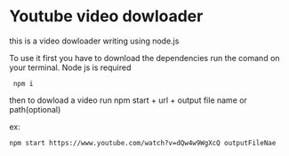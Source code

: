 # Youtube video dowloader

this is a video dowloader writing using node.js

To use it first you have to download the dependencies run the comand on your terminal. Node js is required

     npm i

then to dowload a video run npm start + url + output file name or path(optional)

ex:

    npm start https://www.youtube.com/watch?v=dQw4w9WgXcQ outputFileNae
